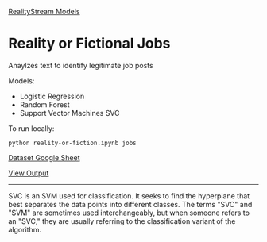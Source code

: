 [RealityStream Models](../)

# Reality or Fictional Jobs

Anaylzes text to identify legitimate job posts

Models:
- Logistic Regression
- Random Forest
- Support Vector Machines SVC

To run locally:

	python reality-or-fiction.ipynb jobs


[Dataset Google Sheet](https://drive.google.com/file/d/1oNvbZLod123UhYbR8oqH7hPCc3n5CRan/view?usp=share_link)

[View Output](../../output/jobs/)

---

SVC is an SVM used for classification. It seeks to find the hyperplane that best separates the data points into different classes. The terms "SVC" and "SVM" are sometimes used interchangeably, but when someone refers to an "SVC," they are usually referring to the classification variant of the algorithm.